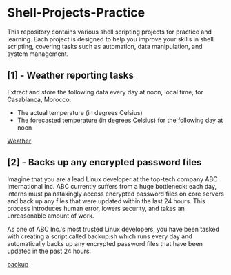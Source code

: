 # Shell-Projects-Practice
This repository contains various shell scripting projects for practice and learning. Each project is designed to help you improve your skills in shell scripting, covering tasks such as automation, data manipulation, and system management.


## [1] - Weather reporting tasks

Extract and store the following data every day at noon, local time, for Casablanca, Morocco:

- The actual temperature (in degrees Celsius)
- The forecasted temperature (in degrees Celsius) for the following day at noon

[Weather](scripts\forecast.sh)

## [2] - Backs up any encrypted password files

Imagine that you are a lead Linux developer at the top-tech company ABC International Inc. ABC currently suffers from a huge bottleneck: each day, interns must painstakingly access encrypted password files on core servers and back up any files that were updated within the last 24 hours. This process introduces human error, lowers security, and takes an unreasonable amount of work.

As one of ABC Inc.'s most trusted Linux developers, you have been tasked with creating a script called backup.sh which runs every day and automatically backs up any encrypted password files that have been updated in the past 24 hours.

[backup](scripts\backup.sh)